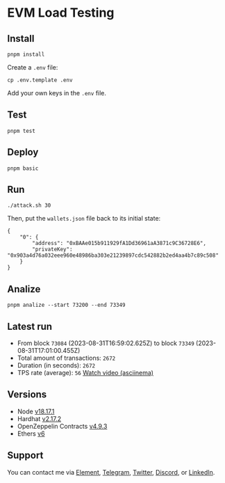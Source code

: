 # EVM Load Testing

## Install

```
pnpm install
```

Create a `.env` file:

```
cp .env.template .env
```

Add your own keys in the `.env` file. 

## Test 

```
pnpm test
```

## Deploy 

```
pnpm basic
```

## Run

```
./attack.sh 30
```

Then, put the `wallets.json` file back to its initial state: 

```
{
    "0": {
        "address": "0xBAAe015b911929fA1Dd36961aA3871c9C36728E6",
        "privateKey": "0x903a4d76a032eee960e48986ba303e21239897cdc542882b2ed4aa4b7c89c508"
    }
}
```

## Analize

```
pnpm analize --start 73200 --end 73349
```

## Latest run 

- From block `73084` (2023-08-31T16:59:02.625Z) to block `73349` (2023-08-31T17:01:00.455Z)
- Total amount of transactions: `2672`
- Duration (in seconds): `2672`
- TPS rate (average): `56`
[Watch video (asciinema)](https://asciinema.org/a/8OIATaFNckG2j7xTpzDkItlBU)

## Versions

- Node [v18.17.1](https://nodejs.org/uk/blog/release/v18.17.1/)
- Hardhat [v2.17.2](https://github.com/NomicFoundation/hardhat/releases/tag/hardhat%402.17.2)
- OpenZeppelin Contracts [v4.9.3](https://github.com/OpenZeppelin/openzeppelin-contracts/releases/tag/v4.9.3)
- Ethers [v6](https://docs.ethers.org/v6/)

## Support

You can contact me via [Element](https://matrix.to/#/@julienbrg:matrix.org), [Telegram](https://t.me/julienbrg), [Twitter](https://twitter.com/julienbrg), [Discord](https://discordapp.com/users/julienbrg), or [LinkedIn](https://www.linkedin.com/in/julienberanger/).

